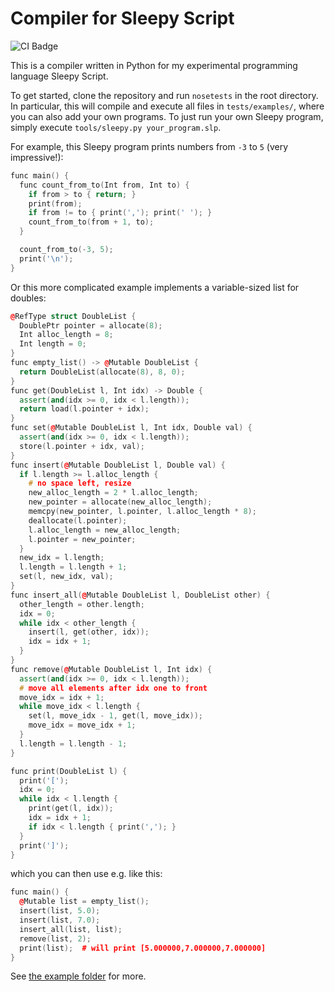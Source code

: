 # Compiler for Sleepy Script

![CI Badge](https://github.com/Zettelkasten/sleepy/actions/workflows/main.yml/badge.svg)

This is a compiler written in Python for my experimental programming language Sleepy Script.

To get started, clone the repository and run `nosetests` in the root directory.
In particular, this will compile and execute all files in `tests/examples/`, where you can also add your own programs.
To just run your own Sleepy program, simply execute `tools/sleepy.py your_program.slp`.

For example, this Sleepy program prints numbers from `-3` to `5` (very impressive!):
```c++
func main() {
  func count_from_to(Int from, Int to) {
    if from > to { return; }
    print(from);
    if from != to { print(','); print(' '); }
    count_from_to(from + 1, to);
  }

  count_from_to(-3, 5);
  print('\n');
}
```

Or this more complicated example implements a variable-sized list for doubles:
```c++
@RefType struct DoubleList {
  DoublePtr pointer = allocate(8);
  Int alloc_length = 8;
  Int length = 0;
}
func empty_list() -> @Mutable DoubleList {
  return DoubleList(allocate(8), 8, 0);
}
func get(DoubleList l, Int idx) -> Double {
  assert(and(idx >= 0, idx < l.length));
  return load(l.pointer + idx);
}
func set(@Mutable DoubleList l, Int idx, Double val) {
  assert(and(idx >= 0, idx < l.length));
  store(l.pointer + idx, val);
}
func insert(@Mutable DoubleList l, Double val) {
  if l.length >= l.alloc_length {
    # no space left, resize
    new_alloc_length = 2 * l.alloc_length;
    new_pointer = allocate(new_alloc_length);
    memcpy(new_pointer, l.pointer, l.alloc_length * 8);
    deallocate(l.pointer);
    l.alloc_length = new_alloc_length;
    l.pointer = new_pointer;
  }
  new_idx = l.length;
  l.length = l.length + 1;
  set(l, new_idx, val);
}
func insert_all(@Mutable DoubleList l, DoubleList other) {
  other_length = other.length;
  idx = 0;
  while idx < other_length {
    insert(l, get(other, idx));
    idx = idx + 1;
  }
}
func remove(@Mutable DoubleList l, Int idx) {
  assert(and(idx >= 0, idx < l.length));
  # move all elements after idx one to front
  move_idx = idx + 1;
  while move_idx < l.length {
    set(l, move_idx - 1, get(l, move_idx));
    move_idx = move_idx + 1;
  }
  l.length = l.length - 1;
}

func print(DoubleList l) {
  print('[');
  idx = 0;
  while idx < l.length {
    print(get(l, idx));
    idx = idx + 1;
    if idx < l.length { print(','); }
  }
  print(']');
}
```
which you can then use e.g. like this:
```c++
func main() {
  @Mutable list = empty_list();
  insert(list, 5.0);
  insert(list, 7.0);
  insert_all(list, list);
  remove(list, 2);
  print(list);  # will print [5.000000,7.000000,7.000000]
}
```

See [the example folder](https://github.com/Zettelkasten/sleepy/tree/main/tests/examples) for more.
